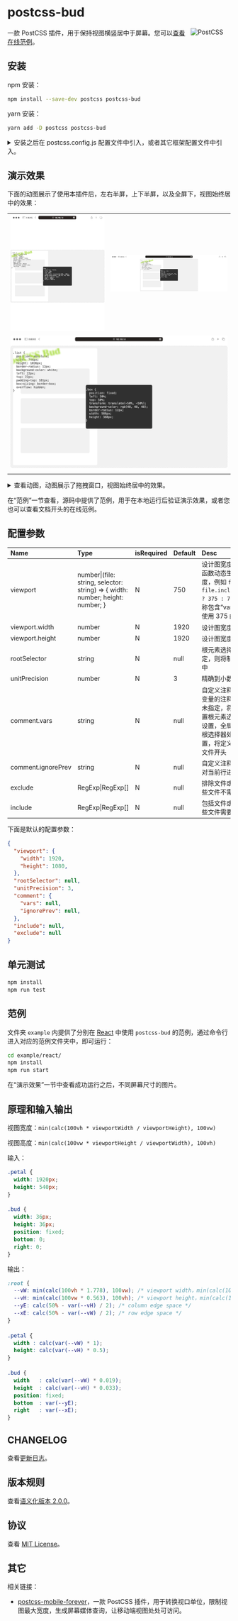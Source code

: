 # postcss-bud

<img src="https://postcss.github.io/postcss/logo.svg" alt="PostCSS" width="90" height="90" align="right">

一款 PostCSS 插件，用于保持视图横竖居中于屏幕。您可以[查看在线范例](https://wswmsword.github.io/examples/bud/react)。

## 安装

npm 安装：
```bash
npm install --save-dev postcss postcss-bud
```

yarn 安装：
```bash
yarn add -D postcss postcss-bud
```

<details>
<summary>
安装之后在 postcss.config.js 配置文件中引入，或者其它框架配置文件中引入。
</summary>

```javascript
import dataScreen from 'postcss-mobile-forever' // <---- 这里
import autoprefixer from 'autoprefixer'
// 省略……
{
	postcss: {
		plugins: [
			autoprefixer(),
			dataScreen({ // <---- 这里
				rootSelector: '#app',
				viewport: {
          width: 1920,
          height: 1080,
        },
			}),
		],
	},
}
// 省略……
```
</details>

## 演示效果

下面的动图展示了使用本插件后，左右半屏，上下半屏，以及全屏下，视图始终居中的效果：

<table>
	<tr>
		<td><img src="./images/left-half.png" alt="移动端的展示效果" /></td>
		<td><img src="./images/top-half.png" alt="移动端横屏的展示效果" /></td>
	</tr>
	<tr>
		<td colspan="2"><img src="./images/maximize.png" alt="桌面端的展示效果" /></td>
	</tr>
</table>

<details>
<summary>
查看动图，动图展示了拖拽窗口，视图始终居中的效果。
</summary>
<img src="./images/bud.gif" alt="视图始终居中的效果" />
</details>

在“范例”一节查看，源码中提供了范例，用于在本地运行后验证演示效果，或者您也可以查看文档开头的在线范例。

## 配置参数

| Name | Type | isRequired | Default | Desc |
|:--|:--|:--|:--|:--|
| viewport | number\|(file: string, selector: string) => { width: number; height: number; } | N | 750 | 设计图宽度，可以传递函数动态生成设计图宽度，例如 `file => file.includes("vant") ? 375 : 750` 表示在名称包含“vant”的文件内使用 375 的设计图宽度 |
| viewport.width | number | N | 1920 | 设计图宽度 |
| viewport.height | number | N | 1920 | 设计图宽度 |
| rootSelector | string | N | null | 根元素选择器，如果指定，则将制定选择器居中 |
| unitPrecision | number | N | 3 | 精确到小数点后几位？ |
| comment.vars | string | N | null | 自定义注释，定义全局变量的注释名称，如果未指定，将判断是否设置根元素选择器，如果设置，全局变量定义在根选择器处，如果未设置，将定义在每个 css 文件开头|
| comment.ignorePrev | string | N | null | 自定义注释，标记则不对当前行进行转换 |
| exclude | RegExp\|RegExp[] | N | null | 排除文件或文件夹，哪些文件不需要转换？ |
| include | RegExp\|RegExp[] | N | null | 包括文件或文件夹，哪些文件需要转换？ |

下面是默认的配置参数：

```json
{
  "viewport": {
    "width": 1920,
    "height": 1080,
  },
  "rootSelector": null,
  "unitPrecision": 3,
  "comment": {
    "vars": null,
    "ignorePrev": null,
  },
  "include": null,
  "exclude": null
}
```

## 单元测试

```bash
npm install
npm run test
```

## 范例

文件夹 `example` 内提供了分别在 [React](https://reactjs.org/) 中使用 `postcss-bud` 的范例，通过命令行进入对应的范例文件夹中，即可运行：

```bash
cd example/react/
npm install
npm run start
```

在“演示效果”一节中查看成功运行之后，不同屏幕尺寸的图片。

## 原理和输入输出

视图宽度：`min(calc(100vh * viewportWidth / viewportHeight), 100vw)`

视图高度：`min(calc(100vw * viewportHeight / viewportWidth), 100vh)`

输入：

```css
.petal {
  width: 1920px;
  height: 540px;
}

.bud {
  width: 36px;
  height: 36px;
  position: fixed;
  bottom: 0;
  right: 0;
}
```

输出：

```css
:root {
  --vW: min(calc(100vh * 1.778), 100vw); /* viewport width，min(calc(100vh * 1920 / 1080), 100vw) */
  --vH: min(calc(100vw * 0.563), 100vh); /* viewport height，min(calc(100vw * 1080 / 1920), 100vh) */
  --yE: calc(50% - var(--vH) / 2); /* column edge space */
  --xE: calc(50% - var(--vW) / 2); /* row edge space */
}

.petal {
  width : calc(var(--vW) * 1);
  height: calc(var(--vH) * 0.5);
}

.bud {
  width   : calc(var(--vW) * 0.019);
  height  : calc(var(--vH) * 0.033);
  position: fixed;
  bottom  : var(--yE);
  right   : var(--xE);
}
```

## CHANGELOG

查看[更新日志](./CHANGELOG.md)。

## 版本规则

查看[语义化版本 2.0.0](https://semver.org/lang/zh-CN/)。

## 协议

查看 [MIT License](./LICENSE)。

## 其它

相关链接：
- [postcss-mobile-forever](https://github.com/wswmsword/postcss-mobile-forever)，一款 PostCSS 插件，用于转换视口单位，限制视图最大宽度，生成屏幕媒体查询，让移动端视图处处可访问。